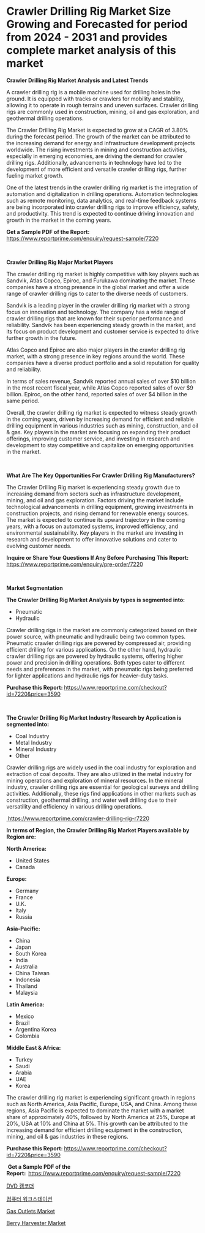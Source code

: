 <p><h1>Crawler Drilling Rig Market Size Growing and Forecasted for period from 2024 - 2031 and provides complete market analysis of this market</h1></p><p><strong>Crawler Drilling Rig Market Analysis and Latest Trends</strong></p>
<p><p>A crawler drilling rig is a mobile machine used for drilling holes in the ground. It is equipped with tracks or crawlers for mobility and stability, allowing it to operate in rough terrains and uneven surfaces. Crawler drilling rigs are commonly used in construction, mining, oil and gas exploration, and geothermal drilling operations.</p><p>The Crawler Drilling Rig Market is expected to grow at a CAGR of 3.80% during the forecast period. The growth of the market can be attributed to the increasing demand for energy and infrastructure development projects worldwide. The rising investments in mining and construction activities, especially in emerging economies, are driving the demand for crawler drilling rigs. Additionally, advancements in technology have led to the development of more efficient and versatile crawler drilling rigs, further fueling market growth.</p><p>One of the latest trends in the crawler drilling rig market is the integration of automation and digitalization in drilling operations. Automation technologies such as remote monitoring, data analytics, and real-time feedback systems are being incorporated into crawler drilling rigs to improve efficiency, safety, and productivity. This trend is expected to continue driving innovation and growth in the market in the coming years.</p></p>
<p><strong>Get a Sample PDF of the Report:&nbsp;</strong> <a href="https://www.reportprime.com/enquiry/request-sample/7220">https://www.reportprime.com/enquiry/request-sample/7220</a></p>
<p>&nbsp;</p>
<p><strong>Crawler Drilling Rig Major Market Players</strong></p>
<p><p>The crawler drilling rig market is highly competitive with key players such as Sandvik, Atlas Copco, Epiroc, and Furukawa dominating the market. These companies have a strong presence in the global market and offer a wide range of crawler drilling rigs to cater to the diverse needs of customers.</p><p>Sandvik is a leading player in the crawler drilling rig market with a strong focus on innovation and technology. The company has a wide range of crawler drilling rigs that are known for their superior performance and reliability. Sandvik has been experiencing steady growth in the market, and its focus on product development and customer service is expected to drive further growth in the future.</p><p>Atlas Copco and Epiroc are also major players in the crawler drilling rig market, with a strong presence in key regions around the world. These companies have a diverse product portfolio and a solid reputation for quality and reliability.</p><p>In terms of sales revenue, Sandvik reported annual sales of over $10 billion in the most recent fiscal year, while Atlas Copco reported sales of over $9 billion. Epiroc, on the other hand, reported sales of over $4 billion in the same period.</p><p>Overall, the crawler drilling rig market is expected to witness steady growth in the coming years, driven by increasing demand for efficient and reliable drilling equipment in various industries such as mining, construction, and oil & gas. Key players in the market are focusing on expanding their product offerings, improving customer service, and investing in research and development to stay competitive and capitalize on emerging opportunities in the market.</p></p>
<p>&nbsp;</p>
<p><strong>What Are The Key Opportunities For Crawler Drilling Rig Manufacturers?</strong></p>
<p><p>The Crawler Drilling Rig market is experiencing steady growth due to increasing demand from sectors such as infrastructure development, mining, and oil and gas exploration. Factors driving the market include technological advancements in drilling equipment, growing investments in construction projects, and rising demand for renewable energy sources. The market is expected to continue its upward trajectory in the coming years, with a focus on automated systems, improved efficiency, and environmental sustainability. Key players in the market are investing in research and development to offer innovative solutions and cater to evolving customer needs.</p></p>
<p><strong>Inquire or Share Your Questions If Any Before Purchasing This Report:</strong> <a href="https://www.reportprime.com/enquiry/pre-order/7220">https://www.reportprime.com/enquiry/pre-order/7220</a></p>
<p>&nbsp;</p>
<p><strong>Market Segmentation</strong></p>
<p><strong>The Crawler Drilling Rig Market Analysis by types is segmented into:</strong></p>
<p><ul><li>Pneumatic</li><li>Hydraulic</li></ul></p>
<p><p>Crawler drilling rigs in the market are commonly categorized based on their power source, with pneumatic and hydraulic being two common types. Pneumatic crawler drilling rigs are powered by compressed air, providing efficient drilling for various applications. On the other hand, hydraulic crawler drilling rigs are powered by hydraulic systems, offering higher power and precision in drilling operations. Both types cater to different needs and preferences in the market, with pneumatic rigs being preferred for lighter applications and hydraulic rigs for heavier-duty tasks.</p></p>
<p><strong>Purchase this Report:&nbsp;</strong><a href="https://www.reportprime.com/checkout?id=7220&price=3590">https://www.reportprime.com/checkout?id=7220&price=3590</a></p>
<p>&nbsp;</p>
<p><strong>The Crawler Drilling Rig Market Industry Research by Application is segmented into:</strong></p>
<p><ul><li>Coal Industry</li><li>Metal Industry</li><li>Mineral Industry</li><li>Other</li></ul></p>
<p><p>Crawler drilling rigs are widely used in the coal industry for exploration and extraction of coal deposits. They are also utilized in the metal industry for mining operations and exploration of mineral resources. In the mineral industry, crawler drilling rigs are essential for geological surveys and drilling activities. Additionally, these rigs find applications in other markets such as construction, geothermal drilling, and water well drilling due to their versatility and efficiency in various drilling operations.</p></p>
<p><a href="https://www.reportprime.com/crawler-drilling-rig-r7220">&nbsp;https://www.reportprime.com/crawler-drilling-rig-r7220</a></p>
<p><strong>In terms of Region, the Crawler Drilling Rig Market Players available by Region are:</strong></p>
<p>
    <p> <strong> North America: </strong>
        <ul>
            <li>United States</li>
            <li>Canada</li>
        </ul>
        </p> 
    <p> <strong> Europe: </strong>
        <ul>
            <li>Germany</li>
            <li>France</li>
            <li>U.K.</li>
            <li>Italy</li>
            <li>Russia</li>
        </ul>
        </p> 
    <p> <strong> Asia-Pacific: </strong>
        <ul>
            <li>China</li>
            <li>Japan</li>
            <li>South Korea</li>
            <li>India</li>
            <li>Australia</li>
            <li>China Taiwan</li>
            <li>Indonesia</li>
            <li>Thailand</li>
            <li>Malaysia</li>
        </ul>
        </p> 
    <p> <strong> Latin America: </strong>
        <ul>
            <li>Mexico</li>
            <li>Brazil</li>
            <li>Argentina Korea</li>
            <li>Colombia</li>
        </ul>
        </p> 
    <p> <strong> Middle East & Africa: </strong>
        <ul>
            <li>Turkey</li>
            <li>Saudi</li>
            <li>Arabia</li>
            <li>UAE</li>
            <li>Korea</li>
        </ul>
    </p>
    </p>
<p><p>The crawler drilling rig market is experiencing significant growth in regions such as North America, Asia Pacific, Europe, USA, and China. Among these regions, Asia Pacific is expected to dominate the market with a market share of approximately 40%, followed by North America at 25%, Europe at 20%, USA at 10% and China at 5%. This growth can be attributed to the increasing demand for efficient drilling equipment in the construction, mining, and oil & gas industries in these regions.</p></p>
<p><strong>Purchase this Report: </strong><a href="https://www.reportprime.com/checkout?id=7220&price=3590">https://www.reportprime.com/checkout?id=7220&price=3590</a></p>
<p>&nbsp;<strong>Get a Sample PDF of the Report:&nbsp;&nbsp;</strong><a href="https://www.reportprime.com/enquiry/request-sample/7220">https://www.reportprime.com/enquiry/request-sample/7220</a></p>
<p><strong></strong></p>
<p><p><a href="https://github.com/Maeennan456456/Market-Research-Report-List-1/blob/main/791091721378.md">DVD 캠코더</a></p><p><a href="https://github.com/royErdmtyan906778/Market-Research-Report-List-1/blob/main/685368621394.md">컴퓨터 워크스테이션</a></p><p><a href="https://github.com/johnbach50/Market-Research-Report-List-2/blob/main/gas-outlets-market.md">Gas Outlets Market</a></p><p><a href="https://github.com/pjcfca/Market-Research-Report-List-2/blob/main/berry-harvester-market.md">Berry Harvester Market</a></p></p>